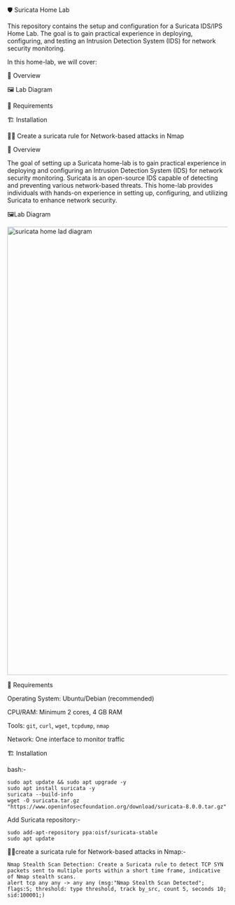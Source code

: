 🛡️ Suricata Home Lab


This repository contains the setup and configuration for a Suricata IDS/IPS Home Lab. The goal is to gain practical experience in deploying, configuring, and testing an Intrusion Detection System (IDS) for network security monitoring.


In this home-lab, we will cover:

📖 Overview

🖼️ Lab Diagram 

🧮 Requirements

🏗️ Installation

🧑‍💻 Create a suricata rule for Network-based attacks in Nmap



📖 Overview

The goal of setting up a Suricata home-lab is to gain practical experience in deploying and configuring an Intrusion Detection System (IDS) for network security monitoring. Suricata is an open-source IDS capable of detecting and preventing various network-based threats. This home-lab provides individuals with hands-on experience in setting up, configuring, and utilizing Suricata to enhance network security.

🖼️Lab Diagram

<img width="1536" height="1024" alt="suricata home lad diagram" src="https://github.com/user-attachments/assets/1ecaf11c-58bd-4c94-9e2f-c30a4078a466" />



🧮 Requirements

Operating System: Ubuntu/Debian (recommended)  

CPU/RAM: Minimum 2 cores, 4 GB RAM  

Tools: `git`, `curl`, `wget`, `tcpdump`, `nmap`  

Network: One interface to monitor traffic  




🏗️ Installation

bash:-

    sudo apt update && sudo apt upgrade -y
    sudo apt install suricata -y
    suricata --build-info
    wget -O suricata.tar.gz "https://www.openinfosecfoundation.org/download/suricata-8.0.0.tar.gz"


Add Suricata repository:-

    sudo add-apt-repository ppa:oisf/suricata-stable
    sudo apt update

🧑‍💻create a suricata rule for Network-based attacks in Nmap:-

    Nmap Stealth Scan Detection: Create a Suricata rule to detect TCP SYN packets sent to multiple ports within a short time frame, indicative of Nmap stealth scans.
    alert tcp any any -> any any (msg:"Nmap Stealth Scan Detected"; flags:S; threshold: type threshold, track by_src, count 5, seconds 10; sid:100001;)
